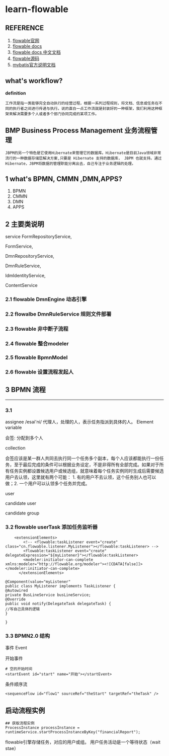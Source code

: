 # learn-flowable

## REFERENCE
1. [flowable官网](https://www.flowable.org/)
2. [flowable docs](https://www.flowable.org/docs/userguide/index.html#uiAppInstallation)
3. [flowable docs 中文文档](https://tkjohn.github.io/flowable-userguide/#_getting_started)
4. [flowable源码](git@github.com:flowable/flowable-engine.git)
5. [mybatis官方说明文档](http://www.mybatis.org/mybatis-3/zh/index.html)  

  ## what's workflow?
  
  **definition**
  
    工作流是指一类能够完全自动执行的经营过程，根据一系列过程规则，将文档、信息或任务在不同的执行者之间进行传递与执行。说的直白一点工作流就是封装好的一种框架，我们利用这种框架来解决需要多个人或者多个部门协同完成的某项工作。
  
  ## BMP Business Process Management 业务流程管理
  
    JBPM的另一个特色是它使用Hibernate来管理它的数据库。Hibernate是目前Java领域非常流行的一种数据存储层解决方案,只要是 Hibernate 支持的数据库， JBPM 也就支持。通过Hibernate，JBPM将数据的管理职能分离出去，自己专注于业务逻辑的处理。
  
  
  ## 1 what's BPMN, CMMN ,DMN,APPS?
  1. BPMN
  2. CMMN
  3. DMN
  4. APPS
 
  
  ## 2 主要类说明
  service  FormRepositoryService,
  
  FormService,
  
  DmnRepositoryService,
  
  DmnRuleService,
  
  IdmIdentityService,
  
  ContentService
  
  ### 2.1 flowable DmnEngine 动态引擎
  
  ### 2.2 flowalbe DmnRuleService 规则文件部署
  
  ### 2.3 flowable 非中断子流程
  
  ### 2.4 flowable 整合modeler
  
  ### 2.5 flowable BpmnModel
  
  ### 2.6 flowable 设置流程发起人
  
  ## 3 BPMN 流程
  
  ---
  ### 3.1 
  assignee /esai'ni/ 代理人，处理的人，表示任务指派到具体的人。
  Element variable
  
  会签: 分配到多个人
  
  collection
  
  会签应该是某一群人共同去执行同一个任务多个副本，每个人应该都能执行一份任务，至于最后完成的条件可以根据业务设定，不是非得所有全部完成。如果对于所有任务实例都设置候选用户或候选组，就意味着每个任务实例同时生成后需要候选用户去认领，这里就有两个可能： 1. 有的用户不去认领，这个任务别人也可以做；2. 一个用户可以认领多个任务并完成。
  
  user
  
  candidate user
  
  candidate group
  
  
  
  ### 3.2 flowable userTask 添加任务监听器
  ```
      <extensionElements>
          <!-- <flowable:taskListener event="create" class="cn.flowable.listener.MyListener"></flowable:taskListener> -->
          <flowable:taskListener event="create" delegateExpression="${myListener}"></flowable:taskListener>
          <modeler:initiator-can-complete xmlns:modeler="http://flowable.org/modeler"><![CDATA[false]]></modeler:initiator-can-complete>
        </extensionElements>
  
  @Component(value="myListener"
  public class MyListener implements TaskListener {
  @Autowired
  private BusLineService busLineService;
  @Override
  public void notify(DelegateTask delegateTask) {
  //写自己具体的逻辑
  }
  
  }
  ```
  
  
  ### 3.3 BPMN2.0 结构
  
  事件 Event
  
  开始事件
  ```
  # 空的开始时间
  <startEvent id="start" name="开始"></startEvent>
  ```
  
  条件顺序流
  ```
  <sequenceFlow id="flow1" sourceRef="theStart" targetRef="theTask" />
  ```
  
  
  ## 启动流程实例
  
  ```
  ## 获取流程实例
  ProcessInstance processInstance = runtimeService.startProcessInstanceByKey("financialReport");
  ```
  
  flowable引擎存储任务，对应的用户或组。 用户任务活动是一个等待状态（wait stae）